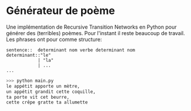 # Générateur de poème

Une implémentation de Recursive Transition Networks en Python pour générer des (terribles) poèmes. Pour l'instant il reste beaucoup de travail. Les phrases ont pour comme structure:
```
sentence::  determinant nom verbe determinant nom
determinant::"le"
            | "la"
            | ...
...
```

```python
>>> python main.py
le appétit apporte un mètre,
un appétit grandit cette coquille,
ta porte vit cet beurre,
cette crêpe gratte ta allumette
```